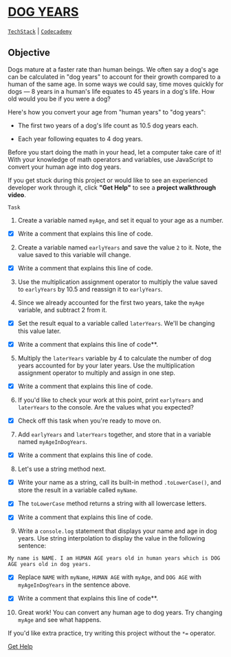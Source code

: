 # [DOG YEARS](https://drive.google.com/file/d/1MbZ3qizIX4vWlWta-pL_34Pd7PHb2ham/view?usp=sharing)
[`TechStack`](https://techstack.surge.sh) | [`Codecademy`](http://ssqt.co/mQfpbL0)

## Objective

Dogs mature at a faster rate than human beings. We often say a dog's age can be calculated in "dog years" to account for their growth compared to a human of the same age. In some ways we could say, time moves quickly for dogs — 8 years in a human's life equates to 45 years in a dog's life. How old would you be if you were a dog?

Here's how you convert your age from "human years" to "dog years":

- The first two years of a dog's life count as 10.5 dog years each.

- Each year following equates to 4 dog years.

Before you start doing the math in your head, let a computer take care of it! With your knowledge of math operators and variables, use JavaScript to convert your human age into dog years.

If you get stuck during this project or would like to see an experienced developer work through it, click **"Get Help"** to see a **project walkthrough video**.

```
Task
```

1. Create a variable named `myAge`, and set it equal to your age as a number.

- [x] Write a comment that explains this line of code.

2. Create a variable named `earlyYears` and save the value `2` to it. Note, the value saved to this variable will change.

- [x] Write a comment that explains this line of code.

3. Use the multiplication assignment operator to multiply the value saved to `earlyYears` by 10.5 and reassign it to `earlyYears`.

4. Since we already accounted for the first two years, take the `myAge` variable, and subtract 2 from it.

- [x] Set the result equal to a variable called `laterYears`. We'll be changing this value later.

- [x] Write a comment that explains this line of code**.

5. Multiply the `laterYears` variable by 4 to calculate the number of dog years accounted for by your later years. Use the multiplication assignment operator to multiply and assign in one step.

- [x]  Write a comment that explains this line of code.

6. If you'd like to check your work at this point, print `earlyYears` and `laterYears` to the console. Are the values what you expected?

- [x] Check off this task when you're ready to move on.

7. Add `earlyYears` and `laterYears` together, and store that in a variable named `myAgeInDogYears`.

- [x] Write a comment that explains this line of code.
 
8. Let's use a string method next.

- [x] Write your name as a string, call its built-in method `.toLowerCase()`, and store the result in a variable called `myName`.

- [x] The `toLowerCase` method returns a string with all lowercase letters.

- [x] Write a comment that explains this line of code.

9. Write a `console.log` statement that displays your name and age in dog years. Use string interpolation to display the value in the following sentence:

```
My name is NAME. I am HUMAN AGE years old in human years which is DOG AGE years old in dog years.
```

- [x] Replace `NAME` with `myName`, `HUMAN AGE` with `myAge`, and `DOG AGE` with `myAgeInDogYears` in the sentence above.

- [x] Write a comment that explains this line of code**.

10. Great work! You can convert any human age to dog years. Try changing `myAge` and see what happens.

If you'd like extra practice, try writing this project without the `*=` operator.

[Get Help](https://www.youtube.com/watch?v=datt0bbuUsI)
